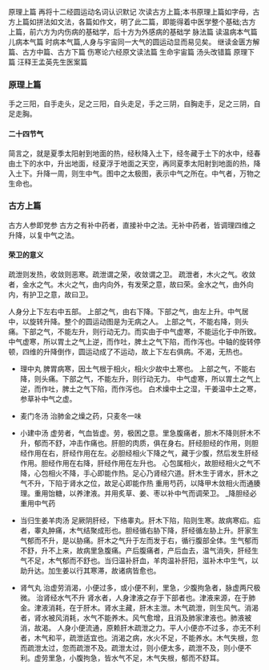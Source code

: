 原理上篇
再将十二经圆运动名词认识默记
次读古方上篇;本书原理上篇如字母，古方上篇如拼法如文法，各篇如作文，明了此二篇，即能得着中医学整个基础;古方上篇，前六方为内伤病的基础学，后十方为外感病的基础学
脉法篇
读温病本气篇
儿病本气篇
时病本气篇,人身与宇宙同一大气的圆运动显而易见矣。
继读金匮方解篇、古方中篇、古方下篇
伤寒论六经原文读法篇
生命宇宙篇
汤头改错篇
原理下篇
汪释王孟英先生医案篇





### 原理上篇
手之三阳，自手走头，足之三阳，自头走足，手之三阴，自胸走手，足之三阴，自足走胸。


#### 二十四节气
简言之，就是夏季太阳射到地面的热，经秋降入土下，经冬藏于土下的水中，经春由土下的水中，升出地面，经夏浮于地面之天空，再同夏季太阳射到地面的热，降入土下。升降一周，则生中气。图中之太极图，表示中气之所在。中气者，万物之生命也。





### 古方上篇

古方人参即党参
古方之有补中药者，直接补中之法。无补中药者，皆调理四维之升降，以复中气之法。

#### 荣卫的意义

疏泄则发热，收敛则恶寒。疏泄谓之荣，收敛谓之卫。
疏泄者，木火之气。收敛者，金水之气。木火之气，由内向外，有发荣之意，故曰荣。金水之气，由外向内，有护卫之意，故曰卫。


人身分上下左右中五部。
上部之气，由右下降。下部之气，由左上升。中气居中，以旋转升降。整个的圆运动图是为无病之人。
上部之气，不能右降，则头痛。下部之气，不能左升，则行动无力。而实由于中气虚寒，不能运化于中所致。中气虚寒，所以胃土之气上逆，而作吐，脾土之气下陷，而作泻也。中轴的旋转停顿，四维的升降倒作，圆运动成了不运动，故上下左右俱病。不渴，无热也。

- 理中丸
	脾胃病寒，因土气根于相火，相火少故中土寒也。
	上部之气，不能右降，则头痛。下部之气，不能左升，则行动无力。
	中气虚寒，所以胃土之气上逆，而作吐，脾土之气下陷，而作泻也。
	白术燥中土之湿，干姜温中土之寒，参草补中气之虚。

- 麦门冬汤
	治肺金之燥之药，只麦冬一味


- 小建中汤
	虚劳者，气血皆虚。劳，极困之意。里急腹痛者，胆木不降则肝木不升，郁而不舒，冲击作痛也。肝胆的肉质，俱在身右。肝经胆经的作用，则胆经作用在右，肝经作用在左。必胆经相火下降之气，藏于少腹，然后发生肝经作用。胆经作用在右降，肝经作用在左升也。
	心包属相火，故胆经相火之气不降，心包相火不降，手心即能作热。足心乃肾经穴道。肝木生于肾水，肝木之气不升，下陷于肾水之位，故足心即能作热
	重用芍药，以降甲木敛相火而通腠理。重用饴糖，以养津液。并用炙草、姜、枣以补中气而调荣卫。
	_降胆经必重用中气药


- 当归生姜羊肉汤
	足厥阴肝经，下络睾丸。肝木下陷，陷则生寒。故病寒疝。疝者，睾丸肿痛，木气结聚成形也。胆经循右胁下降，肝经循左胁上升。肝家生气郁而不升，是以胁痛。肝木之气升于左而发于右，循行腹部全体。生气郁而不舒，升不上来，故病里急腹痛。产后腹痛者，产后血去，温气消失，肝经生气不足，木气郁而不舒也。当归温补肝血，羊肉温补肝阳，滋补木中生气，以助升达。加生姜以行其寒滞，故诸病皆愈也。

- 肾气丸
	治虚劳消渴，小便过多，或小便不利，里急，少腹拘急者，脉虚两尺极微。
	治肾经水气不升
	肾水者，人身津液之存于下部者也。津液来源，在于肺金。津液消耗，在于肝木。肾水主藏，肝木主泄。木气疏泄，则生风气。消渴者，肾水被风消耗，水气不能养木。风气愈增，且消及肺家津液也。肺液被消，故渴。
	人身小便流通，原赖肝木疏泄之力。平人小便亦不过多，亦无不利者，木气和平，疏泄适宜也。消渴之病，水火不足，不能养水。木气失根，忽而疏泄太过，忽而疏泄不及。疏泄太过，则小便太多，疏泄不及，则小便不利。虚劳里急，小腹拘急，皆水气不足，木气失根，郁而不舒耳。
	




















